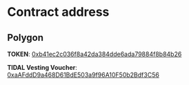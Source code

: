 # Contract address



## Polygon

**TOKEN**: [0xb41ec2c036f8a42da384dde6ada79884f8b84b26](https://polygonscan.com/address/0xb41ec2c036f8a42da384dde6ada79884f8b84b26)



**TIDAL Vesting Voucher**: [0xaAFddD9a468D61BdE503a9f96A10F50b2Bdf3C56](https://polygonscan.com/address/0xaAFddD9a468D61BdE503a9f96A10F50b2Bdf3C56)

